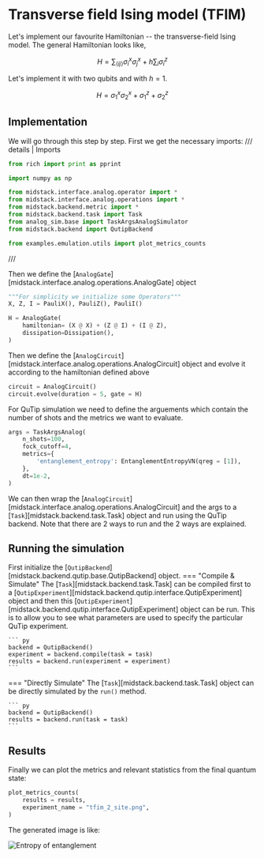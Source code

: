# Transverse field Ising model (TFIM)

Let's implement our favourite Hamiltonian -- the transverse-field Ising model.
The general Hamiltonian looks like,

$$
H = \sum_{\langle ij \rangle} \sigma^x_i \sigma^x_j + h \sum_i \sigma^z_i
$$

Let's implement it with two qubits and with $h=1$.

$$
H = \sigma^x_1 \sigma^x_2 + \sigma^z_1 + \sigma^z_2
$$

## Implementation

We will go through this step by step. First we get the necessary imports:
/// details | Imports

```py
from rich import print as pprint

import numpy as np

from midstack.interface.analog.operator import *
from midstack.interface.analog.operations import *
from midstack.backend.metric import *
from midstack.backend.task import Task
from analog_sim.base import TaskArgsAnalogSimulator
from midstack.backend import QutipBackend

from examples.emulation.utils import plot_metrics_counts
```

///

Then we define the [`AnalogGate`][midstack.interface.analog.operations.AnalogGate] object

```py
"""For simplicity we initialize some Operators"""
X, Z, I = PauliX(), PauliZ(), PauliI()

H = AnalogGate(
    hamiltonian= (X @ X) + (Z @ I) + (I @ Z),
    dissipation=Dissipation(),
)
```

Then we define the [`AnalogCircuit`][midstack.interface.analog.operations.AnalogCircuit] object and evolve it according to the hamiltonian defined above

```py
circuit = AnalogCircuit()
circuit.evolve(duration = 5, gate = H)
```

For QuTip simulation we need to define the arguements which contain the number of shots and the metrics we want to evaluate.

```py
args = TaskArgsAnalog(
    n_shots=100,
    fock_cutoff=4,
    metrics={
        'entanglement_entropy': EntanglementEntropyVN(qreg = [1]),
    },
    dt=1e-2,
)
```

We can then wrap the [`AnalogCircuit`][midstack.interface.analog.operations.AnalogCircuit] and the args to a [`Task`][midstack.backend.task.Task] object and run using the QuTip backend. Note that there are 2 ways to run and the 2 ways are explained.

## Running the simulation

First initialize the [`QutipBackend`][midstack.backend.qutip.base.QutipBackend] object.
=== "Compile & Simulate"
The [`Task`][midstack.backend.task.Task] can be compiled first to a [`QutipExperiment`][midstack.backend.qutip.interface.QutipExperiment] object and then this [`QutipExperiment`][midstack.backend.qutip.interface.QutipExperiment] object can be run. This is to allow you to see what parameters are used to specify the particular QuTip experiment.

    ``` py
    backend = QutipBackend()
    experiment = backend.compile(task = task)
    results = backend.run(experiment = experiment)
    ```

=== "Directly Simulate"
The [`Task`][midstack.backend.task.Task] object can be directly simulated by the `run()` method.

    ``` py
    backend = QutipBackend()
    results = backend.run(task = task)
    ```

## Results

Finally we can plot the metrics and relevant statistics from the final quantum state:

```py
plot_metrics_counts(
    results = results,
    experiment_name = "tfim_2_site.png",
)
```

The generated image is like:

<!-- ![Two Site TFIM](img/plots/tfim_2_site.png)  -->

![Entropy of entanglement](../img/plots/tfim_2_site.png)
